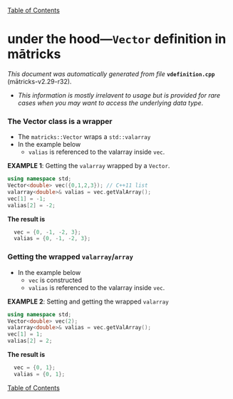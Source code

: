 
[Table of Contents](README.md)


# under the hood—`Vector` definition in mātricks
_This document was automatically generated from file_ **`vdefinition.cpp`** (mātricks-v2.29-r32).

* _This information is mostly irrelavent to usage but is provided for rare cases when you may want to access the underlying data type_.
### The Vector class is a wrapper
* The `matricks::Vector` wraps a `std::valarray`
* In the example below
  * `valias` is referenced to the valarray inside `vec`.

**EXAMPLE 1**: Getting the `valarray` wrapped by a `Vector`.

```C++
using namespace std;
Vector<double> vec({0,1,2,3}); // C++11 list
valarray<double>& valias = vec.getValArray();
vec[1] = -1;
valias[2] = -2;
```

**The result is**
```C++
  vec = {0, -1, -2, 3}; 
  valias = {0, -1, -2, 3}; 
```

### Getting the wrapped `valarray`/`array`
* In the example below
  * `vec` is constructed
  * `valias` is referenced to the valarray inside `vec`.

**EXAMPLE 2**: Setting and getting the wrapped `valarray`

```C++
using namespace std;
Vector<double> vec(2);
valarray<double>& valias = vec.getValArray();
vec[1] = 1;
valias[2] = 2;
```

**The result is**
```C++
  vec = {0, 1}; 
  valias = {0, 1}; 
```


[Table of Contents](README.md)
